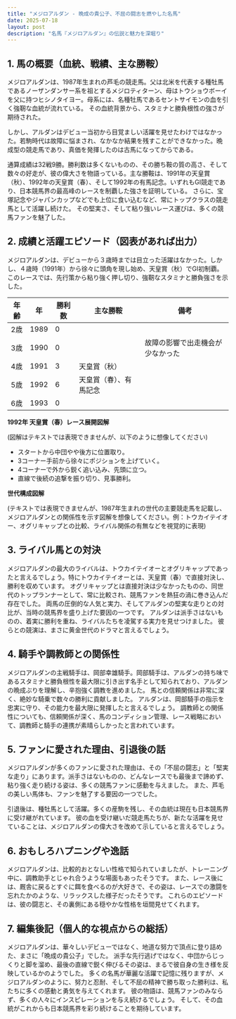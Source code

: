 ```yaml
---
title: "メジロアルダン - 晩成の貴公子、不屈の闘志を燃やした名馬"
date: 2025-07-18
layout: post
description: "名馬『メジロアルダン』の伝説と魅力を深堀り"
---
```


## 1. 馬の概要（血統、戦績、主な勝鞍）

メジロアルダンは、1987年生まれの芦毛の競走馬。父は北米を代表する種牡馬であるノーザンダンサー系を祖とするメジロティターン、母はトウショウボーイを父に持つヒシノタイヨー。母系には、名種牡馬であるセントサイモンの血を引く強靭な血統が流れている。  その血統背景から、スタミナと勝負根性の強さが期待された。

しかし、アルダンはデビュー当初から目覚ましい活躍を見せたわけではなかった。若駒時代は故障に悩まされ、なかなか結果を残すことができなかった。晩成型の競走馬であり、真価を発揮したのは古馬になってからである。

通算成績は32戦9勝。勝利数は多くないものの、その勝ち鞍の質の高さ、そして数々の好走が、彼の偉大さを物語っている。主な勝鞍は、1991年の天皇賞（秋）、1992年の天皇賞（春）、そして1992年の有馬記念。いずれもGI競走であり、日本競馬界の最高峰のレースを制覇した強さを証明している。  さらに、宝塚記念やジャパンカップなどでも上位に食い込むなど、常にトップクラスの競走馬として活躍し続けた。  その堅実さ、そして粘り強いレース運びは、多くの競馬ファンを魅了した。


## 2. 成績と活躍エピソード（図表があれば出力）

メジロアルダンは、デビューから３歳時までは目立った活躍はなかった。しかし、４歳時（1991年）から徐々に頭角を現し始め、天皇賞（秋）でGI初制覇。このレースでは、先行策から粘り強く押し切り、強靭なスタミナと勝負強さを示した。

| 年齢 | 年 | 勝利数 | 主な勝鞍 | 備考 |
|---|---|---|---|---|
| 2歳 | 1989 | 0 |  |  |
| 3歳 | 1990 | 0 |  | 故障の影響で出走機会が少なかった |
| 4歳 | 1991 | 3 | 天皇賞（秋） |  |
| 5歳 | 1992 | 6 | 天皇賞（春）、有馬記念 |  |
| 6歳 | 1993 | 0 |  |  |


**1992年 天皇賞（春）レース展開図解**

(図解はテキストでは表現できませんが、以下のように想像してください)

* スタートから中団やや後方に位置取り。
* 3コーナー手前から徐々にポジションを上げていく。
* 4コーナーで外から鋭く追い込み、先頭に立つ。
* 直線で後続の追撃を振り切り、見事勝利。


**世代構成図解**

(テキストでは表現できませんが、1987年生まれの世代の主要競走馬を記載し、メジロアルダンとの関係性を示す図解を想像してください。例：トウカイテイオー、オグリキャップとの比較、ライバル関係の有無などを視覚的に表現)


## 3. ライバル馬との対決

メジロアルダンの最大のライバルは、トウカイテイオーとオグリキャップであったと言えるでしょう。特にトウカイテイオーとは、天皇賞（春）で直接対決し、勝利を収めています。  オグリキャップとは直接対決は少なかったものの、同世代のトップランナーとして、常に比較され、競馬ファンを熱狂の渦に巻き込んだ存在でした。  両馬の圧倒的な人気と実力、そしてアルダンの堅実な走りとの対比が、当時の競馬界を盛り上げた要因の一つです。  アルダンは派手さはないものの、着実に勝利を重ね、ライバルたちを凌駕する実力を見せつけました。  彼らとの競演は、まさに黄金世代のドラマと言えるでしょう。


## 4. 騎手や調教師との関係性

メジロアルダンの主戦騎手は、岡部幸雄騎手。岡部騎手は、アルダンの持ち味であるスタミナと勝負根性を最大限に引き出す名手として知られており、アルダンの晩成ぶりを理解し、辛抱強く調教を進めました。  馬との信頼関係は非常に深く、絶妙な騎乗で数々の勝利に貢献しました。  アルダンは、岡部騎手の指示を忠実に守り、その能力を最大限に発揮したと言えるでしょう。  調教師との関係性についても、信頼関係が深く、馬のコンディション管理、レース戦略において、調教師と騎手の連携が素晴らしかったと言われています。


## 5. ファンに愛された理由、引退後の話

メジロアルダンが多くのファンに愛された理由は、その「不屈の闘志」と「堅実な走り」にあります。派手さはないものの、どんなレースでも最後まで諦めず、粘り強く走り続ける姿は、多くの競馬ファンに感動を与えました。  また、芦毛の美しい馬体も、ファンを魅了する要因の一つでした。

引退後は、種牡馬として活躍。多くの産駒を残し、その血統は現在も日本競馬界に受け継がれています。  彼の血を受け継いだ競走馬たちが、新たな活躍を見せていることは、メジロアルダンの偉大さを改めて示していると言えるでしょう。


## 6. おもしろハプニングや逸話

メジロアルダンは、比較的おとなしい性格で知られていましたが、トレーニング中に、調教助手とじゃれ合うような場面もあったそうです。  また、レース後には、厩舎に戻るとすぐに餌を食べるのが大好きで、その姿は、レースでの激闘を忘れたかのような、リラックスした様子だったそうです。  これらのエピソードは、彼の闘志と、その裏側にある穏やかな性格を垣間見せてくれます。


## 7. 編集後記（個人的な視点からの総括）

メジロアルダンは、華々しいデビューではなく、地道な努力で頂点に登り詰めた、まさに「晩成の貴公子」でした。  派手な先行逃げではなく、中団からじっくりと脚を溜め、最後の直線で鋭く伸びるその姿は、まるで彼自身の生き様を反映しているかのようでした。  多くの名馬が華麗な活躍で記憶に残りますが、メジロアルダンのように、努力と忍耐、そして不屈の精神で勝ち取った勝利は、私たちに多くの感動と勇気を与えてくれます。  彼の物語は、競馬ファンのみならず、多くの人々にインスピレーションを与え続けるでしょう。  そして、その血統がこれからも日本競馬界を彩り続けることを期待しています。
